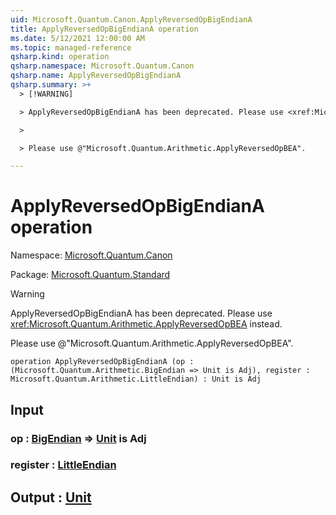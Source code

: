 ```yaml
---
uid: Microsoft.Quantum.Canon.ApplyReversedOpBigEndianA
title: ApplyReversedOpBigEndianA operation
ms.date: 5/12/2021 12:00:00 AM
ms.topic: managed-reference
qsharp.kind: operation
qsharp.namespace: Microsoft.Quantum.Canon
qsharp.name: ApplyReversedOpBigEndianA
qsharp.summary: >+
  > [!WARNING]

  > ApplyReversedOpBigEndianA has been deprecated. Please use <xref:Microsoft.Quantum.Arithmetic.ApplyReversedOpBEA> instead.

  >

  > Please use @"Microsoft.Quantum.Arithmetic.ApplyReversedOpBEA".

---
```


# ApplyReversedOpBigEndianA operation

Namespace: [Microsoft.Quantum.Canon](xref:Microsoft.Quantum.Canon)

Package: [Microsoft.Quantum.Standard](https://nuget.org/packages/Microsoft.Quantum.Standard)


> [!WARNING]
> ApplyReversedOpBigEndianA has been deprecated. Please use <xref:Microsoft.Quantum.Arithmetic.ApplyReversedOpBEA> instead.
>
> Please use @"Microsoft.Quantum.Arithmetic.ApplyReversedOpBEA".



```qsharp
operation ApplyReversedOpBigEndianA (op : (Microsoft.Quantum.Arithmetic.BigEndian => Unit is Adj), register : Microsoft.Quantum.Arithmetic.LittleEndian) : Unit is Adj
```


## Input

### op : [BigEndian](xref:Microsoft.Quantum.Arithmetic.BigEndian) => [Unit](xref:microsoft.quantum.qsharp.valueliterals#unit-literal)  is Adj




### register : [LittleEndian](xref:Microsoft.Quantum.Arithmetic.LittleEndian)





## Output : [Unit](xref:microsoft.quantum.qsharp.valueliterals#unit-literal)

